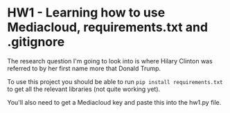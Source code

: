 # HW1 - Learning how to use Mediacloud, requirements.txt and .gitignore

The research question I'm going to look into is where Hilary Clinton was referred to by her first name more that Donald Trump.

To use this project you should be able to run `pip install requirements.txt` to get all the relevant libraries (not quite working yet).

You'll also need to get a Mediacloud key and paste this into the hw1.py file.